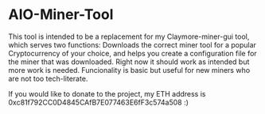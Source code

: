 # AIO-Miner-Tool

This tool is intended to be a replacement for my Claymore-miner-gui tool, which serves two functions: Downloads the correct miner tool for a popular Cryptocurrency of your choice, and helps you create a configuration file for the miner that was downloaded. Right now it should work as intended but more work is needed. Funcionality is basic but useful for new miners who are not too tech-literate. 

If you would like to donate to the project, my ETH address is 0xc81f792CC0D4845CAfB7E077463E6fF3c574a508 :)
